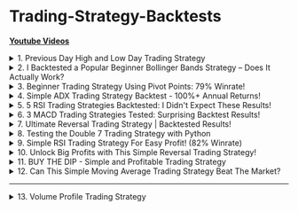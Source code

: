# Trading-Strategy-Backtests

**[Youtube Videos](https://www.youtube.com/playlist?list=PLq4AqoFaEcyKuQtpu_tWXn_9DFUhf_QdF)**

<!-- #region A1 -->
<details>
<summary>1. Previous Day High and Low Day Trading Strategy</summary><br>

| **条件** | **规则** |
|---------|---------|
| **进场** | **昨日高点突破（Breakout）** |
| **入场时间** | **日内开盘 - 收盘之间，但不在最后一小时进场** |
| **止损（SL）** | **1×ATR 或前一根 K 线最低点，取较大值** |
| **止盈（TP）** | **5:1 R:R，但若未达成则收盘强制平仓** |
| **日内强制平仓** | **若 SL 或 TP 未达成，15:30 自动平仓** |

| **策略** | **胜率** | **盈亏比（R:R）** | **年化收益率** | **最大回撤** |
|---------|---------|----------------|-------------|-------------|
| **昨日高点突破** | 58% | 1.22 | 16.5% | 9% |


[[Youtube]](https://www.youtube.com/watch?v=BS9DqD5GETI) [[中文]](chn/01.md)
</details>
<!-- #endregion -->

<!-- #region A2 -->
<details>
<summary>2. I Backtested a Popular Beginner Bollinger Bands Strategy – Does It Actually Work?</summary><br>

| **条件** | **规则** |
|---------|---------|
| **进场** | 价格 **跌破布林带下轨**，同时 RSI **< 30** |
| **止损（SL）** | 2×ATR |
| **止盈（TP）** | 5:1 盈亏比 |
| **交易时间** | 1 小时级别，日内交易 |

| **策略** | **胜率** | **盈亏比（R:R）** | **年化收益率** | **最大回撤** |
|---------|---------|----------------|-------------|-------------|
| **跌破布林带下轨** | 57% | 2:1 | 27% | 6% |

[[Youtube]](https://www.youtube.com/watch?v=FHbJi8Qg-js) [[中文]](chn/02.md)
</details>
<!-- #endregion -->

<!-- #region A3 -->
<details>
<summary>3. Beginner Trading Strategy Using Pivot Points: 79% Winrate!</summary><br>

| **交易方式** | **进场条件** | **止损** | **止盈** |
|-------------|------------|---------|---------|
| **突破交易** | 价格突破 **R1 并收盘高于 R1** | **S3** | **R3** |
| **反转交易** | 价格跌破 **S1 并收盘低于 S1** | **S3** | **R1** |

| **策略** | **胜率** | **盈亏比（R:R）** | **年化收益率** | **最大回撤** |
|---------|---------|----------------|-------------|-------------|
| **突破交易** | 79% | 0.44 | 14% | 5% |
| **反转交易** | 65% | 1.5 | 18% | 9% |
| **综合交易** | 72% | 0.9 | 16% | 7% |

[[Youtube]](https://www.youtube.com/watch?v=iJPeOv-Jhpg) [[中文]](chn/03.md)
</details>
<!-- #endregion -->

<!-- #region A4 -->
<details>
<summary>4. Simple ADX Trading Strategy Backtest - 100%+ Annual Returns!</summary><br>

| **交易方式** | **进场条件** | **止损** | **止盈** |
|-------------|------------|---------|---------|
| **趋势交易** | **ADX > 25 & 价格高于 200 EMA** | **1.5×ATR** | **3.5:1 盈亏比** |

| **策略** | **胜率** | **盈亏比（R:R）** | **年化收益率** | **最大回撤** |
|---------|---------|----------------|-------------|-------------|
| **基础 ADX 策略** | 40% | 2:1 | 73% | 高 |
| **优化后（删除 +DI/-DI 交叉）** | 43% | 2.5:1 | 90% | 中 |
| **优化后（加入 200 EMA 过滤）** | 37% | 3.5:1 | 112% | 低 |

[[Youtube]](https://www.youtube.com/watch?v=LHPEr_oxTaY) [[中文]](chn/04.md)
</details>
<!-- #endregion -->

<!-- #region A5 -->
<details>
<summary>5. 5 RSI Trading Strategies Backtested: I Didn't Expect These Results!</summary><br>

| **交易方式** | **进场条件** | **止损** | **止盈** |
|-------------|------------|---------|---------|
| **基础 RSI 交易** | RSI < 30 买入，RSI > 70 卖出 | 无 | RSI > 70 |
| **优化策略（确认 RSI 反转）** | RSI 低于 30，回升至 30 以上时买入 | 1.5×ATR | 3.5:1 盈亏比 |
| **优化策略（多仓交易）** | 每次 RSI < 30 进入新仓 | 1.5×ATR | 3.5:1 盈亏比 |

| **策略** | **胜率** | **盈亏比（R:R）** | **年化收益率** | **最大回撤** |
|---------|---------|----------------|-------------|-------------|
| **基础 RSI 策略** | 74.5% | 0.6:1 | 8.4% | 7.8% |
| **优化（RSI 确认反转）** | 65% | 1:1 | 48% | 26% |
| **优化（多仓交易）** | 74% | 1:1 | 48% | 26% |
| **优化（加入止损）** | 35.7% | 2.5:1 | 40.8% | 26% |
| **优化（ATR 止损）** | 37% | 2.5:1 | 40% | 25% |

[[Youtube]](https://www.youtube.com/watch?v=fmStvFPf48o) [[中文]](chn/05.md)
</details>
<!-- #endregion -->

<!-- #region A6 -->
<details>
<summary>6. 3 MACD Trading Strategies Tested: Surprising Backtest Results!</summary><br>

| **交易方式** | **进场条件** | **止损** | **止盈** |
|-------------|------------|---------|---------|
| **MACD 交叉策略** | MACD 线向上穿越信号线 | 无止损 | MACD 死叉 |
| **MACD 零轴突破策略** | MACD 线突破零轴上方 | 无止损 | MACD 线回落至零轴下方 |
| **MACD + 100 EMA 策略** | MACD 交叉信号 + 价格高于 100 EMA | 1.5×ATR | 3:1 盈亏比 |

| **策略** | **胜率** | **盈亏比（R:R）** | **年化收益率** | **最大回撤** |
|---------|---------|----------------|-------------|-------------|
| **MACD 交叉策略** | 55% | 1:1 | 10% | 55% |
| **MACD 零轴突破策略** | 58% | 1.2:1 | 12% | 50% |
| **MACD + 100 EMA（优化后）** | 52% | 3:1 | 15% | 30% |

[[Youtube]](https://www.youtube.com/watch?v=g_2zkHyO2DE) [[中文]](chn/06.md)
</details>
<!-- #endregion -->

<!-- #region A7 -->
<details>
<summary>7. Ultimate Reversal Trading Strategy | Backtested Results!</summary><br>

| **交易方式** | **进场条件** | **出场条件** | **优化策略** |
|-------------|------------|------------|------------|
| **反转交易** | 连续 4 个 Lower Highs | 当日收盘 | ✅ |
| **改进版（突破前高确认）** | 连续 4 个 Lower Highs + 突破前高 | 当日收盘 | ✅ |
| **5 日均线出场** | 连续 4 个 Lower Highs | 突破 5 日均线 | 🚫（回撤较大） |
| **做空交易** | 连续 4 个 Higher Lows | 当日收盘 | ✅（但信号较少） |
| **跨市场组合交易** | 监测多个市场 | 当日收盘 | ✅（增加交易次数） |

| **策略** | **胜率** | **年化收益率** | **最大回撤** |
|---------|---------|-------------|-------------|
| **基础策略（无优化）** | 55% | 10% | 15% |
| **优化版（突破前高确认）** | 60% | 18% | 12% |
| **5 日均线出场** | 58% | 20% | 20% |
| **做空策略** | 50% | 8% | 18% |
| **跨市场交易** | 62% | 22% | 10% |

[[Youtube]](https://www.youtube.com/watch?v=RX-yyFHVwdk) [[中文]](chn/07.md)
</details>
<!-- #endregion -->

<!-- #region A8 -->
<details>
<summary>8. Testing the Double 7 Trading Strategy with Python</summary><br>

| **交易方式** | **进场条件** | **止损** | **出场条件** |
|-------------|------------|---------|------------|
| **双 7 策略（基础）** | 7 日新低，价格高于 200 EMA | 无止损 | 7 日新高 |
| **优化策略（5 日均线止损）** | 7 日新低，价格高于 200 EMA | 价格跌破 5 日均线 | 7 日新高 |
| **优化策略（Trailing Stop）** | 7 日新低，价格高于 200 EMA | 移动止损 | 7 日新高 |
| **组合市场策略** | 7 日新低，价格高于 200 EMA | 5 日均线止损 | 7 日新高 |

| **策略** | **胜率** | **年化收益率** | **最大回撤** |
|---------|---------|-------------|-------------|
| **基础策略（7 日新高/新低）** | 55% | 6.75% | 8.1% |
| **优化（5 日均线止损）** | 60% | 9.5% | 6.8% |
| **优化（Trailing Stop）** | 58% | 8.5% | 7.2% |
| **组合市场策略** | 62% | 10.5% | 5.5% |

[[Youtube]](https://www.youtube.com/watch?v=g_hnIIWOtZo) [[中文]](chn/08.md)
</details>
<!-- #endregion -->

<!-- #region A9 -->
<details>
<summary>9. Simple RSI Trading Strategy For Easy Profit! (82% Winrate)</summary><br>

| **交易方式** | **进场条件** | **止损** | **出场条件** |
|-------------|------------|---------|------------|
| **RSI 2 策略（基础）** | RSI（2）低于 5，价格高于 200 EMA | 无止损 | 价格收盘高于 5 EMA |
| **优化策略（5 日均线止损）** | RSI（2）低于 5，价格高于 200 EMA | 价格跌破 5 日均线 | 价格收盘高于 5 EMA |
| **优化策略（Trailing Stop）** | RSI（2）低于 5，价格高于 200 EMA | 移动止损 | 价格收盘高于 5 EMA |
| **组合市场策略** | 监测多个市场 | 5 日均线止损 | 价格收盘高于 5 EMA |

| **策略** | **胜率** | **年化收益率** | **最大回撤** |
|---------|---------|-------------|-------------|
| **基础策略（RSI 2）** | 81.2% | 2.9% | 12% |
| **优化（5 日均线止损）** | 78% | 6.5% | 8% |
| **优化（Trailing Stop）** | 76% | 5.5% | 9% |
| **组合市场交易** | 80% | 7.2% | 6.5% |

[[Youtube]](https://www.youtube.com/watch?v=On5v-g_RX8U) [[中文]](chn/09.md)
</details>
<!-- #endregion -->

<!-- #region A10 -->
<details>
<summary>10. Unlock Big Profits with This Simple Reversal Trading Strategy!</summary><br>

| **交易方式** | **进场条件** | **止损** | **出场条件** |
|-------------|------------|---------|------------|
| **价格反转策略（基础）** | 前一天高点和低点均低于前一天，次日突破前高 | 无止损 | 当日收盘 |
| **优化策略（前一天红 K 线过滤）** | 前一天为阴线 + 高点低点均下降，次日突破前高 | 无止损 | 当日收盘 |
| **优化策略（5 日均线止损）** | 前一天为阴线 + 高点低点均下降，次日突破前高 | 价格跌破 5 日均线 | 当日收盘 |
| **组合市场策略** | 监测多个市场 | 5 日均线止损 | 当日收盘 |

| **策略** | **胜率** | **年化收益率** | **最大回撤** |
|---------|---------|-------------|-------------|
| **基础策略（价格反转）** | 65% | 8.5% | 12% |
| **优化（前一天红 K 线过滤）** | 68% | 9.2% | 10% |
| **优化（5 日均线止损）** | 70% | 10.5% | 8% |
| **组合市场交易** | 72% | 12.3% | 6.5% |

[[Youtube]](https://www.youtube.com/watch?v=-FYu_1e_kIA) [[中文]](chn/10.md)
</details>
<!-- #endregion -->

<!-- #region A11 -->
<details>
<summary>11. BUY THE DIP - Simple and Profitable Trading Strategy</summary><br>

| **交易方式** | **进场条件** | **止损** | **出场条件** |
|-------------|------------|---------|------------|
| **买入回调策略（基础）** | 收盘价位于当日最低点 7% 以内 | 无止损 | 次日收盘卖出 |
| **优化策略（5 日均线止损）** | 收盘价位于当日最低点 7% 以内 | 价格跌破 5 日均线 | 次日收盘卖出 |
| **优化策略（Trailing Stop）** | 收盘价位于当日最低点 7% 以内 | 移动止损 | 次日收盘卖出 |
| **组合市场策略** | 监测多个市场 | 5 日均线止损 | 次日收盘卖出 |

| **策略** | **胜率** | **年化收益率** | **最大回撤** |
|---------|---------|-------------|-------------|
| **基础策略（买入回调）** | 58.73% | 5.6% | 32% |
| **优化（5 日均线止损）** | 60% | 8.5% | 15% |
| **优化（Trailing Stop）** | 58% | 7.2% | 18% |
| **组合市场交易** | 62% | 10.5% | 12% |

[[Youtube]](https://www.youtube.com/watch?v=rhjf6PCtSWw) [[中文]](chn/11.md)
</details>
<!-- #endregion -->

<!-- #region A12 -->
<details>
<summary>12. Can This Simple Moving Average Trading Strategy Beat The Market?</summary><br>

| **交易方式** | **进场条件** | **止损** | **出场条件** |
|-------------|------------|---------|------------|
| **基础均线策略** | 价格收盘高于 50 日均线 | 无止损 | 价格收盘低于 50 日均线 |
| **优化（200 日均线）** | 价格收盘高于 200 日均线 | 无止损 | 价格收盘低于 200 日均线 |
| **双均线策略（50-200 日）** | 50 日均线上穿 200 日均线 | 无止损 | 50 日均线下穿 200 日均线 |
| **优化（25-220 日）** | 25 日均线上穿 220 日均线 | 无止损 | 25 日均线下穿 220 日均线 |

| **策略** | **胜率** | **年化收益率** | **最大回撤** |
|---------|---------|-------------|-------------|
| **基础策略（50 日均线）** | 45% | 1.95% | 30% |
| **优化（200 日均线）** | 50% | 4.5% | 20% |
| **双均线策略（50-200 日）** | 55% | 7.09% | 15% |
| **优化（25-220 日）** | 58% | 8.33% | 12% |

[[Youtube]](https://www.youtube.com/watch?v=AL3C909aK4k) [[中文]](chn/12.md)
</details>
<!-- #endregion -->

---

<!-- #region A13 -->
<details>
<summary>13. Volume Profile Trading Strategy</summary><br>

| **术语** | **定义** |
|---------|--------|
| **控制点（Point of Control, POC）** | 当日交易量最大的价格水平，是市场的主要流动性集中区。 |
| **高成交量节点（High Volume Node, HVN）** | 交易量较高的区域，通常作为支撑或阻力区域。 |
| **低成交量节点（Low Volume Node, LVN）** | 交易量较低的区域，价格通常会快速通过这些区域。 |
| **公平价格区（Fair Value Area, FVA）** | 70% 交易量集中区（标准设定），市场倾向于回归此区域。 |

| **市场** | **主要成交量策略** | **适用环境** | **优势** |
|------|--------------|----------|----------|
| **外汇（Forex）** | 价值区回撤（Value Area Retracement） | 趋势市场 | 适用于无真实成交量数据的市场 |
| **期货（Futures）** | 低成交量突破（LVN Breakout） | 突破行情 | 适用于期货交易所的真实成交量 |
| **股票（Stocks）** | 成交量放大突破（Breakout with Volume） | 强趋势市场 | 适用于高流动性股票、机构交易主导市场 |

[[Youtube]](https://www.youtube.com/watch?v=QQ56E_LXIrY) [[中文]](chn/13.md)
</details>
<!-- #endregion -->
